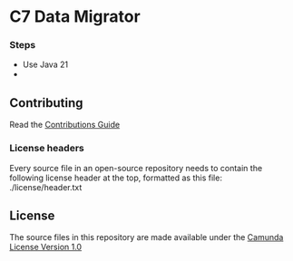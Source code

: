 # C7 Data Migrator


### Steps

- Use Java 21
- 

## Contributing

Read the [Contributions Guide](https://github.com/camunda/camunda-bpm-platform/blob/master/CONTRIBUTING.md)

### License headers

Every source file in an open-source repository needs to contain the following license header at the top, formatted as this file:
./license/header.txt

## License

The source files in this repository are made available under the  [Camunda License Version 1.0](./CAMUNDA-LICENSE-1.0.txt)
